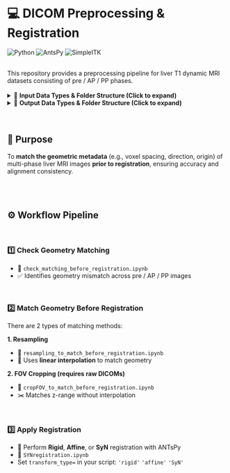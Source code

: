 # 💻 DICOM Preprocessing & Registration

![Python](https://img.shields.io/badge/Python-3.10-blue.svg)
![AntsPy](https://img.shields.io/badge/AntsPy-0.5.4-green)
![SimpleITK](https://img.shields.io/badge/SimpleITK-2.4.1-yellow)

<br>
This repository provides a preprocessing pipeline for liver T1 dynamic MRI datasets consisting of pre / AP / PP phases.

<br>
<br>

<details>
<summary>📁 <strong>Input Data Types & Folder Structure (Click to expand)</strong></summary>

<br/>

- Input structures can be in 2 types:


#### 1. Converted NRRD files
```
BASE_DIR/
└── patient_id/
    ├── pre.nrrd
    ├── AP.nrrd
    └── PP.nrrd
```

#### 2. Raw DICOM directories
```
BASE_DIR
└── patient_id
    ├── pre
    │   └── *.dcm
    ├── AP
    │   └── *.dcm
    └── PP
        └── *.dcm
```
</details>

<details>
<summary>📁 <strong>Output Data Types & Folder Structure (Click to expand)</strong></summary>
<br/>

- Registration was done as **PP as fixed image**


```
BASE_DIR
└── patient_id
    ├── pre_reg.nii.gz
    ├── AP_reg.nii.gz
    └── PP.nii.gz
```
</details>
<br>
<br>

## 🎯 Purpose
To **match the geometric metadata** (e.g., voxel spacing, direction, origin) of multi-phase liver MRI images **prior to registration**, ensuring accuracy and alignment consistency.
<br>
<br>
<br>
<br>


## ⚙️ Workflow Pipeline
<br/>

### 1️⃣ Check Geometry Matching
- 📄 `check_matching_before_registration.ipynb`
- ✅ Identifies geometry mismatch across pre / AP / PP images

<br/>

### 2️⃣ Match Geometry Before Registration
There are 2 types of matching methods:


**1. Resampling**
- 📄 `resampling_to_match_before_registration.ipynb`
- 🔧 Uses **linear interpolation** to match geometry

**2. FOV Cropping (requires raw DICOMs)**
- 📄 `cropFOV_to_match_before_registration.ipynb`
- ✂️ Matches z-range without interpolation

<br/>

### 3️⃣ Apply Registration
- 🔁 Perform **Rigid**, **Affine**, or **SyN** registration with ANTsPy
- 📄 `SYNregistration.ipynb`
- Set `transform_type=` in your script:
    `'rigid'`
    `'affine'`
    `'SyN'`

<br>
